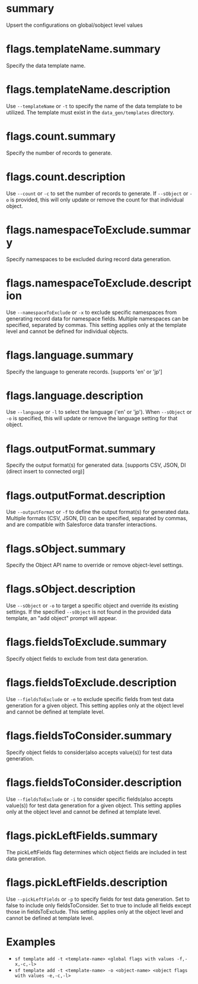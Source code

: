 # summary

Upsert the configurations on global/sobject level values

# flags.templateName.summary

Specify the data template name.

# flags.templateName.description

Use `--templateName` or `-t` to specify the name of the data template to be utilized. The template must exist in the `data_gen/templates` directory.

# flags.count.summary

Specify the number of records to generate.

# flags.count.description

Use `--count` or `-c` to set the number of records to generate. If `--sObject` or `-o` is provided, this will only update or remove the count for that individual object.

# flags.namespaceToExclude.summary

Specify namespaces to be excluded during record data generation.

# flags.namespaceToExclude.description

Use `--namespaceToExclude` or `-x` to exclude specific namespaces from generating record data for namespace fields. Multiple namespaces can be specified, separated by commas. This setting applies only at the template level and cannot be defined for individual objects.

# flags.language.summary

Specify the language to generate records. [supports 'en' or 'jp']

# flags.language.description

Use `--language` or `-l` to select the language ('en' or 'jp'). When `--sObject` or `-o` is specified, this will update or remove the language setting for that object.

# flags.outputFormat.summary

Specify the output format(s) for generated data. [supports CSV, JSON, DI (direct insert to connected org)]

# flags.outputFormat.description

Use `--outputFormat` or `-f` to define the output format(s) for generated data. Multiple formats (CSV, JSON, DI) can be specified, separated by commas, and are compatible with Salesforce data transfer interactions.

# flags.sObject.summary

Specify the Object API name to override or remove object-level settings.

# flags.sObject.description

Use `--sObject` or `-o` to target a specific object and override its existing settings. If the specified `--sObject` is not found in the provided data template, an "add object" prompt will appear.

# flags.fieldsToExclude.summary

Specify object fields to exclude from test data generation.

# flags.fieldsToExclude.description

Use `--fieldsToExclude` or `-e` to exclude specific fields from test data generation for a given object. This setting applies only at the object level and cannot be defined at template level.

# flags.fieldsToConsider.summary

Specify object fields to consider(also accepts value(s)) for test data generation.

# flags.fieldsToConsider.description

Use `--fieldsToExclude` or `-i` to consider specific fields(also accepts value(s)) for test data generation for a given object. This setting applies only at the object level and cannot be defined at template level.

# flags.pickLeftFields.summary

The pickLeftFields flag determines which object fields are included in test data generation.

# flags.pickLeftFields.description

Use `--pickLeftFields` or `-p` to specify fields for test data generation. Set to false to include only fieldsToConsider. Set to true to include all fields except those in fieldsToExclude. This setting applies only at the object level and cannot be defined at template level.

# Examples

- `sf template add -t <template-name> <global flags with values -f,-x,-c,-l>`
- `sf template add -t <template-name> -o <object-name> <object flags with values -e,-c,-l>`
